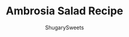 ---
layout: ../../layouts/MarkdownPostLayout.astro
title: Ambrosia Salad Recipe
author: ShugarySweets
pubDate: 2021-11-21
description: "Bring extra sweetness to your holiday table with this Ambrosia Salad recipe! Canned fruit gets tossed with whipped cream and marshmallows for an easy and irresistible side dish."
image_url: https://www.shugarysweets.com/wp-content/uploads/2021/12/ambrosia-salad-facebook.jpg
tags: ["Desserts","American"]
calories: 205
protein: 2
carbohydrates: 24
fats: 12
fiber: 2
ingredients: ["8 Ounces Whipped Cream","2 Cups Fruit Flavored Mini Marshmallows","1 Cup Sweetened Coconut","½ Cup Sour Cream","1 Can Pineapple Chunks (20 ounces), drained","1 Jar Maraschino Cherries (10 ounces), drained","1 Can Mandarin Oranges (11 ounces), drained"]
serves: 8
time: "1 hour 5 minutes"
prepTime: "5 minutes"
instructions: ["Thoroughly mix together the sour cream and whipped cream in a medium mixing bowl.","Remove any stems from the cherries. Add all remaining ingredients and fold in until evenly distributed.","Cover and chill for about an hour before serving. Enjoy!"]
nutrition: ["205 calories","24 grams carbohydrates","30 milligrams cholesterol","12 grams fat","2 grams fiber","2 grams protein","8 grams saturated fat","40 milligrams sodium","18 grams sugar","0 grams trans fat","3 grams unsaturated fat"]
---